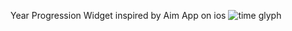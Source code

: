 Year Progression Widget inspired by Aim App on ios
![time glyph](https://github.com/user-attachments/assets/11103d7b-dcbb-41d8-8341-ae4ef59eb800)
